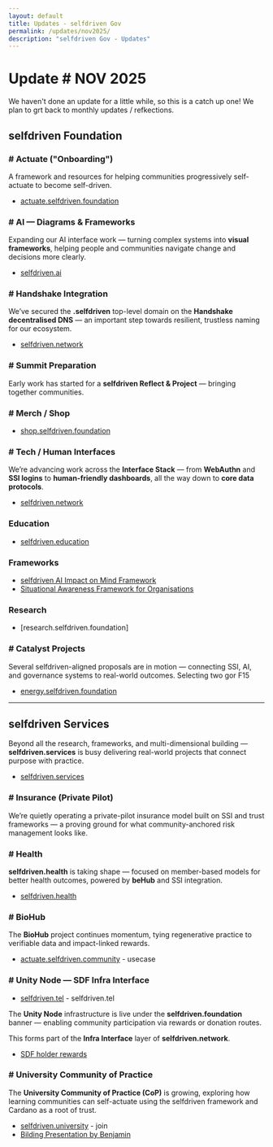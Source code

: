 ```yaml
---
layout: default
title: Updates - selfdriven Gov
permalink: /updates/nov2025/
description: "selfdriven Gov - Updates"
---
```


# Update # NOV 2025

We haven't done an update for a little while, so this is a catch up one!
We plan to grt back to monthly updates / refkections.
 
## selfdriven Foundation

### # Actuate ("Onboarding")

A framework and resources for helping communities progressively self-actuate to become self-driven.

- [actuate.selfdriven.foundation](https://actuate.selfdriven.foundation)

### # AI — Diagrams & Frameworks

Expanding our AI interface work — turning complex systems into **visual frameworks**, helping people and communities navigate change and decisions more clearly.

- [selfdriven.ai](https://selfdriven.ai)

### # Handshake Integration

We’ve secured the **.selfdriven** top-level domain on the **Handshake decentralised DNS** — an important step towards resilient, trustless naming for our ecosystem.

- [selfdriven.network](https://selfdriven.network)

### # Summit Preparation

Early work has started for a **selfdriven Reflect & Project** — bringing together communities.

### # Merch / Shop

- [shop.selfdriven.foundation](https://shop.selfdriven.foundation)

### # Tech / Human Interfaces

We’re advancing work across the **Interface Stack** — from **WebAuthn** and **SSI logins** to **human-friendly dashboards**, all the way down to **core data protocols**.

- [selfdriven.network](https://selfdriven.network)

### Education

- [selfdriven.education](https://selfdriven.education)

### Frameworks

- [selfdriven AI Impact on Mind Framework](/impact-on-mind-framework/)
- [Situational Awareness Framework for Organisations](/situational-awareness-framework/organisations/)

### Research

- [research.selfdriven.foundation]

### # Catalyst Projects

Several selfdriven-aligned proposals are in motion — connecting SSI, AI, and governance systems to real-world outcomes.
Selecting two gor F15

- [energy.selfdriven.foundation](https://energy.selfdriven.foundation)

---

## selfdriven Services

Beyond all the research, frameworks, and multi-dimensional building — **selfdriven.services** is busy delivering real-world projects that connect purpose with practice.

- [selfdriven.services](https://selfdriven.services)

### # Insurance (Private Pilot)

We’re quietly operating a private-pilot insurance model built on SSI and trust frameworks — a proving ground for what community-anchored risk management looks like.

### # Health

**selfdriven.health** is taking shape  — focused on member-based models for better health outcomes, powered by **beHub** and SSI integration.

- [selfdriven.health](https://selfdriven.health)

### # BioHub

The **BioHub** project continues momentum, tying regenerative practice to verifiable data and impact-linked rewards.

- [actuate.selfdriven.community](https://actuate.selfdriven.community) - usecase

### # Unity Node — SDF Infra Interface

- [selfdriven.tel](https://selfdriven.tel) - selfdriven.tel

The **Unity Node** infrastructure is live under the **selfdriven.foundation** banner — enabling community participation via rewards or donation routes.

This forms part of the **Infra Interface** layer of **selfdriven.network**.

- [SDF holder rewards](https://selfdriven.fyi/tokenomics)

### # University Community of Practice

The **University Community of Practice (CoP)** is growing, exploring how learning communities can self-actuate using the selfdriven framework and Cardano as a root of trust.

- [selfdriven.university](https://selfdriven.university) - join
- [Bilding Presentation by Benjamin](https://www.selfdriven.education/resources/bildung/)
